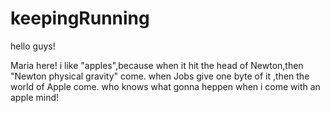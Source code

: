 # keepingRunning
hello guys!

Maria here! i like "apples",because when it hit the head of Newton,then "Newton physical gravity" come. when Jobs give one byte of it ,then the world of Apple come. who knows what gonna heppen when i come with an apple mind!
